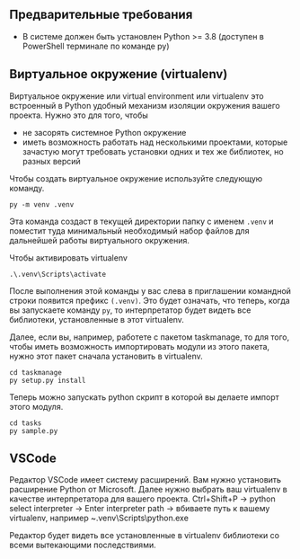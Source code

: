 ## Предварительные требования
- В системе должен быть установлен Python >= 3.8 (доступен в PowerShell терминале по команде py)

## Виртуальное окружение (virtualenv)
Виртуальное окружение или virtual environment или virtualenv это встроенный в Python удобный механизм изоляции окружения вашего проекта. Нужно это для того, чтобы
- не засорять системное Python окружение
- иметь возможность работать над несколькими проектами, которые зачастую могут требовать установки одних и тех же библиотек, но разных версий

Чтобы создать виртуальное окружение используйте следующую команду.
```
py -m venv .venv
```
Эта команда создаст в текущей директории папку с именем `.venv` и поместит туда минимальный необходимый набор файлов для дальнейшей работы виртуального окружения.

Чтобы активировать virtualenv
```
.\.venv\Scripts\activate
```
После выполнения этой команды у вас слева в приглашении командной строки появится префикс `(.venv)`. Это будет означать, что теперь, когда вы запускаете команду `py`, то интерпретатор будет видеть все библиотеки, установленные в этот virtualenv.

Далее, если вы, например, работете с пакетом taskmanage, то для того, чтобы иметь возможность импортировать модули из этого пакета, нужно этот пакет сначала установить в virtualenv.

```
cd taskmanage
py setup.py install
```
Теперь можно запускать python скрипт в которой вы делаете импорт этого модуля.

 ```
 cd tasks
 py sample.py
 ```

## VSCode
Редактор VSCode имеет систему расширений. Вам нужно установить расширение Python от Microsoft.
Далее нужно выбрать ваш virtualenv в качестве интерпретатора для вашего проекта. 
Ctrl+Shift+P -> python select interpreter -> Enter interpreter path -> вбиваете путь к вашему virtualenv, например ~\.venv\Scripts\python.exe

Редактор будет видеть все установленные в virtualenv библиотеки со всеми вытекающими последствиями.
